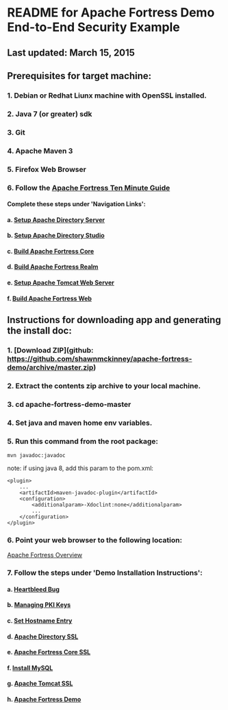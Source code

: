 # README for Apache Fortress Demo End-to-End Security Example

## Last updated: March 15, 2015

## Prerequisites for target machine:
### 1. Debian or Redhat Liunx machine with OpenSSL installed.

### 2. Java 7 (or greater) sdk

### 3. Git

### 4. Apache Maven 3

### 5. Firefox Web Browser

### 6. Follow the [Apache Fortress Ten Minute Guide](http://symas.com/javadocs/apache-fortress-core/org/apache/directory/fortress/core/doc-files/ten-minute-guide.html)
#### Complete these steps under 'Navigation Links':
#### a. [Setup Apache Directory Server](http://symas.com/javadocs/apache-fortress-core/org/apache/directory/fortress/core/doc-files/apache-directory-server.html)
#### b. [Setup Apache Directory Studio](http://symas.com/javadocs/apache-fortress-core/org/apache/directory/fortress/core/doc-files/apache-directory-studio.html)
#### c. [Build Apache Fortress Core](http://symas.com/javadocs/apache-fortress-core/org/apache/directory/fortress/core/doc-files/apache-fortress-core.html)
#### d. [Build Apache Fortress Realm](http://symas.com/javadocs/apache-fortress-core/org/apache/directory/fortress/core/doc-files/apache-fortress-realm.html)
#### e. [Setup Apache Tomcat Web Server](http://symas.com/javadocs/apache-fortress-core/org/apache/directory/fortress/core/doc-files/apache-tomcat.html)
#### f. [Build Apache Fortress Web](http://symas.com/javadocs/apache-fortress-core/org/apache/directory/fortress/core/doc-files/apache-fortress-web.html)

## Instructions for downloading app and generating the install doc:

### 1. [Download ZIP](github: https://github.com/shawnmckinney/apache-fortress-demo/archive/master.zip)

### 2. Extract the contents zip archive to your local machine.

### 3. cd apache-fortress-demo-master

### 4. Set java and maven home env variables.

### 5. Run this command from the root package:
````
mvn javadoc:javadoc
````

note: if using java 8, add this param to the pom.xml:
````
<plugin>
    ...
    <artifactId>maven-javadoc-plugin</artifactId>
    <configuration>
        <additionalparam>-Xdoclint:none</additionalparam>
        ...
    </configuration>
</plugin>
````

### 6. Point your web browser to the following location:
[Apache Fortress Overview](target/site/apidocs/overview-summary.html)

### 7. Follow the steps under 'Demo Installation Instructions':

#### a. [Heartbleed Bug](target/site/apidocs/doc-files/opensslheartbleed.html)
#### b. [Managing PKI Keys](target/site/apidocs/doc-files/keys.html)
#### c. [Set Hostname Entry](target/site/apidocs/doc-files/hosts.html)
#### d. [Apache Directory SSL](target/site/apidocs/doc-files/apache-directory-ssl.html)
#### e. [Apache Fortress Core SSL](target/site/apidocs/doc-files/apache-fortress-core-ssl.html)
#### f. [Install MySQL](target/site/apidocs/doc-files/mysql.html)
#### g. [Apache Tomcat SSL](target/site/apidocs/doc-files/apache-tomcat-ssl.html)
#### h. [Apache Fortress Demo](target/site/apidocs/doc-files/apache-fortress-demo.html)